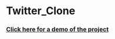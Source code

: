 # Twitter_Clone

### [Click here for a demo of the project](https://www.youtube.com/watch?v=6h9E02nHSmg)
